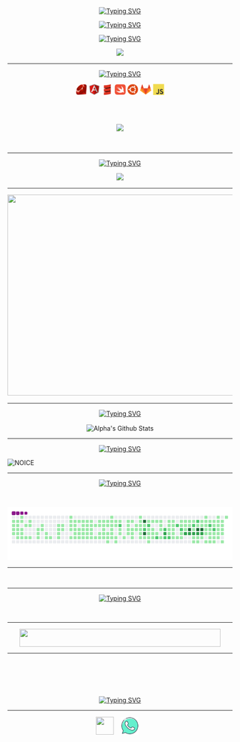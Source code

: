 
<p align="center">
    <a href="https://github.com/SL-Alpha-X/SL-Alpha-X/blob/main/README.md">
        <img
            src="https://readme-typing-svg.herokuapp.com?size=30&width=300&lines=Hello+Im+MALINDU"
            alt="Typing SVG"
        />
    </a>
</p>

<p align="center">
    <a href="https://github.com/SL-Alpha-X/SL-Alpha-X/blob/main/README.md">
        <img
            src="https://readme-typing-svg.herokuapp.com?size=30&width=330&lines=Wlcm+To+My+Profile+🚀"
            alt="Typing SVG"
        />
    </a>
</p>

<p align="center">
    <a href="https://github.com/SL-Alpha-X/SL-Alpha-X/blob/main/README.md">
        <img
            src="https://readme-typing-svg.herokuapp.com?size=28&width=495&lines=<Creating+New+Alpha-X+WA+Bot>"
            alt="Typing SVG"
        />
    </a>
</p>

<p align='center'>
  <a href="github.com/SL-Alpha-X" > <img src="https://c.tenor.com/lUFliafCu_MAAAAd/hello.gif"width="100" /> </a>
</p>

---

<p align="center">
    <a href="https://github.com/SL-Alpha-X/SL-Alpha-X/blob/main/README.md">
        <img
            src="https://readme-typing-svg.herokuapp.com?size=35&width=400&lines=💝+<+<+Alpha+>+>+🍁"
            alt="Typing SVG"
        />
    </a>
</p>

<p align="center">
<img src="https://raw.githubusercontent.com/devicons/devicon/master/icons/ruby/ruby-original.svg" width="25px" height="25px"/>
<img src="https://raw.githubusercontent.com/devicons/devicon/master/icons/angularjs/angularjs-original.svg" width="25px" height="25px"/>
<img src="https://raw.githubusercontent.com/devicons/devicon/master/icons/scala/scala-original.svg" width="25px" height="25px"/>
<img src="https://raw.githubusercontent.com/devicons/devicon/master/icons/swift/swift-original.svg" width="25px" height="25px"/>
<img src="https://raw.githubusercontent.com/devicons/devicon/master/icons/ubuntu/ubuntu-plain.svg" width="25px" height="25px"/>
<img src="https://raw.githubusercontent.com/devicons/devicon/master/icons/gitlab/gitlab-original.svg" width="25px" height="25px"/>
<img src="https://raw.githubusercontent.com/devicons/devicon/master/icons/javascript/javascript-original.svg" width="25px" height="25px"/>

<br> <br> 

<p align="center">     
<img src="https://octodex.github.com/images/daftpunktocat-thomas.gif" width=300px>
</p>

<br>

---

 <p align="center">
    <a href="https://github.com/SL-Alpha-X/SL-Alpha-X/blob/main/README.md">
        <img
            src="https://readme-typing-svg.herokuapp.com?size=30&width=500&lines=📚+Owner+-+@SL-Alpha-X-Team+💡"
            alt="Typing SVG"
        />
    </a>
</p>

<p align="center"><a href="https://github.com/SL-Alpha-X"><img src="https://telegra.ph/file/7d8f31f13b6631242752d.jpg" width="300"></a></p>


---

<p align="center"> 
 <img src="https://adcy.io/wp-content/uploads/2020/04/anti-hacking.gif" height="450" width="900" />
</p>

---

 <p align="center">
    <a href="https://github.com/SL-Alpha-X/SL-Alpha-X/blob/main/README.md">
        <img
            src="https://readme-typing-svg.herokuapp.com?size=35&width=500&lines=<<+Alpha's+github+stats+>>"
            alt="Typing SVG"
        />
    </a>
</p>

<p align="center">
<img align="center" src="https://github-readme-stats.vercel.app/api?username=SL-Alpha-X&include_all_commits=true&count_private=true&show_icons=true&line_height=20&title_color=7A7ADB&icon_color=2234AE&text_color=D3D3D3&bg_color=0,000000,130F40" alt="Alpha's Github Stats">
</p>

---

 <p align="center">
    <a href="https://github.com/SL-Alpha-X/SL-Alpha-X/blob/main/README.md">
        <img
            src="https://readme-typing-svg.herokuapp.com?size=35&width=500&lines=<<+Most+used+languages+>>"
            alt="Typing SVG"
        />
    </a>
</p>

![NOICE](https://github-readme-stats.vercel.app/api/top-langs/?username=SL-Alpha-X&theme=dark&show_icons=true)

---

 <p align="center">
    <a href="https://github.com/SL-Alpha-X/SL-Alpha-X/blob/main/README.md">
        <img
            src="https://readme-typing-svg.herokuapp.com?size=25&width=800&lines=Aaahhhhhh+!!+My+contribution+grapgh+is+getting+eaten...+😶"
            alt="Typing SVG"
        />
    </a>
</p>

<br> 

<p align="center"> 
 <img src="https://raw.githubusercontent.com/devSouvik/devSouvik/output/github-contribution-grid-snake.gif" />
</p>

---

<br>

---

 <p align="center">
    <a href="https://github.com/SL-Alpha-X/SL-Alpha-X/blob/main/README.md">
        <img
            src="https://readme-typing-svg.herokuapp.com?size=36&width=500&lines=<<+Visitors+Count+>>"
            alt="Typing SVG"
        />
    </a>
</p>

<br>

---
 
<p align="center"> 
 <img align="center" src="https://profile-counter.glitch.me/{SL-Alpha-X}/count.svg"  height="40" width="450" />
</p>

---

<br> <br>
---

 <p align="center">
    <a href="https://github.com/SL-Alpha-X/SL-Alpha-X/blob/main/README.md">
        <img
            src="https://readme-typing-svg.herokuapp.com?size=35&width=500&lines=<<+CONTACTC+ME+ON+>>"
            alt="Typing SVG"
        />
    </a>
</p>

 ---

<p align="center">
<a href="https://t.me/SL_Alpha_X" target="blank"><img align="center" src="https://cdn4.iconfinder.com/data/icons/logos-and-brands/512/335_Telegram_logo-256.png"  height="40" width="40" /></a> &nbsp;&nbsp;
<a href="wa.me/94772978164" target="blank"><img align="center" src="https://github.com/SL-Alpha-X/SL-Alpha-X/blob/main/whatsapp.png"  height="40" width="40" /></a> &nbsp;&nbsp;
</p>
